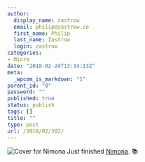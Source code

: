 ```yaml
---
author:
  display_name: zastrow
  email: philip@zastrow.co
  first_name: Philip
  last_name: Zastrow
  login: zastrow
categories:
- Micro
date: "2018-02-24T13:34:13Z"
meta:
  _wpcom_is_markdown: "1"
parent_id: "0"
password: ""
published: true
status: publish
tags: []
title: ""
type: post
url: /2018/02/302/
---
```

<p><img src="https://i.gr-assets.com/images/S/compressed.photo.goodreads.com/books/1412626919l/19351043._SX318_SY475_.jpg" alt="Cover for Nimona" /> Just finished <a href="https://www.goodreads.com/review/show/2306899399?utm_medium=api&amp;utm_source=rss">Nimona</a>. 📚</p>
